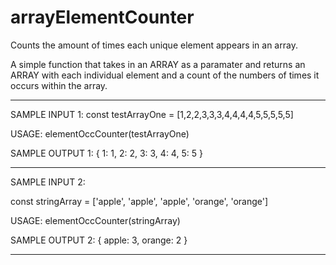 # arrayElementCounter
Counts the amount of times each unique element appears in an array.

A simple function that takes in an ARRAY as a paramater and returns an ARRAY with each individual element and a count of the numbers of times it occurs within the array.

------------------------------------------------------------------------------------------------------------------------------

SAMPLE INPUT 1:
  const testArrayOne = [1,2,2,3,3,3,4,4,4,4,5,5,5,5,5]

USAGE:
  elementOccCounter(testArrayOne)

SAMPLE OUTPUT 1:
  {
    1: 1,
    2: 2,
    3: 3,
    4: 4,
    5: 5
  }

------------------------------------------------------------------------------------------------------------------------------
SAMPLE INPUT 2:

  const stringArray = ['apple', 'apple', 'apple', 'orange', 'orange']

USAGE:
  elementOccCounter(stringArray)

SAMPLE OUTPUT 2:
  {
    apple: 3,
    orange: 2
  }

------------------------------------------------------------------------------------------------------------------------------
